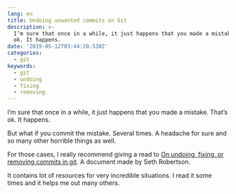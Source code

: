 ```yaml
---
lang: en
title: Undoing unwanted commits on Git
description: >-
  I’m sure that once in a while, it just happens that you made a mistake. That’s
  ok. It happens.
date: '2019-05-12T03:44:20.530Z'
categories:
  - git
keywords:
  - git
  - undoing
  - fixing
  - removing
---
```


I’m sure that once in a while, it just happens that you made a mistake. That’s ok. It happens.

But what if you commit the mistake. Several times. A headache for sure and so many other horrible things as well.

For those cases, I really recommend giving a read to [On undoing, fixing, or removing commits in git](http://sethrobertson.github.com/GitFixUm/). A document made by Seth Robertson.

It contains lot of resources for very incredible situations. I read it some times and it helps me out many others.
